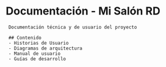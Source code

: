 # Documentación - Mi Salón RD

     Documentación técnica y de usuario del proyecto

     ## Contenido
     - Historias de Usuario
     - Diagramas de arquitectura
     - Manual de usuario
     - Guías de desarrollo

